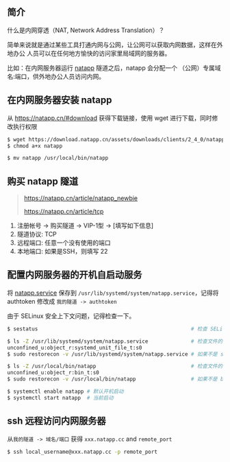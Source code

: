 ## 简介

什么是内网穿透（NAT, Network Address Translation）？

简单来说就是通过某些工具打通内网与公网，让公网可以获取内网数据，这样在外地办公
人员可以在任何地方愉快的访问家里局域网的服务器。

比如：在内网服务器运行 [natapp](https://natapp.cn) 隧道之后，natapp 会分配一个
（公网）专属域名:端口，供外地办公人员访问内网。

## 在内网服务器安装 natapp

从 https://natapp.cn/#download 获得下载链接，使用 wget 进行下载，同时修改执行权限

```bash
$ wget https://download.natapp.cn/assets/downloads/clients/2_4_0/natapp_linux_amd64/natapp
$ chmod a+x natapp

$ mv natapp /usr/local/bin/natapp
```

## 购买 natapp 隧道

> https://natapp.cn/article/natapp_newbie
>
> https://natapp.cn/article/tcp

1. 注册帐号 -> 购买隧道 -> VIP-1型 -> [填写如下信息]
2. 隧道协议: TCP
3. 远程端口: 任意一个没有使用的端口
4. 本地端口: 如果是SSH，则填写 22

## 配置内网服务器的开机自启动服务

将 [natapp.service](https://github.com/natapp/natapp_autostart/tree/master)
保存到 `/usr/lib/systemd/system/natapp.service`，记得将 authtoken 修改成
`我的隧道 -> authtoken`

由于 SELinux 安全上下文问题，记得检查一下。

```bash
$ sestatus                                                  # 检查 SELinux 状态

$ ls -Z /usr/lib/systemd/system/natapp.service              # 检查文件的 SELinux 上下文
unconfined_u:object_r:systemd_unit_file_t:s0
$ sudo restorecon -v /usr/lib/systemd/system/natapp.service # 如果不是 systemd_unit_file_t，恢复正确的 SELinux 上下文

$ ls -Z /usr/local/bin/natapp                               # 检查文件的 SELinux 上下文
unconfined_u:object_r:bin_t:s0
$ sudo restorecon -v /usr/local/bin/natapp                  # 如果不是 bin_t，恢复正确的 SELinux 上下文

$ systemctl enable natapp # 默认开机启动
$ systemctl start natapp  # 当前启动
```

## ssh 远程访问内网服务器

从`我的隧道 -> 域名/端口` 获得 `xxx.natapp.cc` and `remote_port`

```bash
$ ssh local_username@xxx.natapp.cc -p remote_port
```
